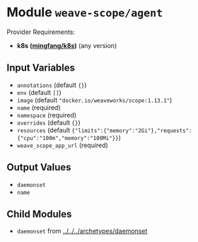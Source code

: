 
# Module `weave-scope/agent`

Provider Requirements:
* **k8s ([mingfang/k8s](https://registry.terraform.io/providers/mingfang/k8s/latest))** (any version)

## Input Variables
* `annotations` (default `{}`)
* `env` (default `[]`)
* `image` (default `"docker.io/weaveworks/scope:1.13.1"`)
* `name` (required)
* `namespace` (required)
* `overrides` (default `{}`)
* `resources` (default `{"limits":{"memory":"2Gi"},"requests":{"cpu":"100m","memory":"100Mi"}}`)
* `weave_scope_app_url` (required)

## Output Values
* `daemonset`
* `name`

## Child Modules
* `daemonset` from [../../../archetypes/daemonset](../../../archetypes/daemonset)

